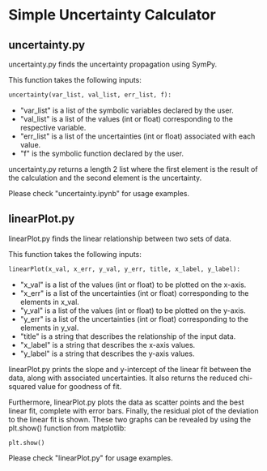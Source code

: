 # Simple Uncertainty Calculator

## uncertainty.py
uncertainty.py finds the uncertainty propagation using SymPy.

This function takes the following inputs:

```python
uncertainty(var_list, val_list, err_list, f):
```

- "var_list" is a list of the symbolic variables declared by the user.
- "val_list" is a list of the values (int or float) corresponding to the respective variable.
- "err_list" is a list of the uncertainties (int or float) associated with each value.
- "f" is the symbolic function declared by the user.

uncertainty.py returns a length 2 list where the first element is the result of the calculation and the second element is the uncertainty.

Please check "uncertainty.ipynb" for usage examples.

## linearPlot.py
linearPlot.py finds the linear relationship between two sets of data.

This function takes the following inputs:

```python
linearPlot(x_val, x_err, y_val, y_err, title, x_label, y_label):
```

- "x_val" is a list of the values (int or float) to be plotted on the x-axis.
- "x_err" is a list of the uncertainties (int or float) corresponding to the elements in x_val.
- "y_val" is a list of the values (int or float) to be plotted on the y-axis.
- "y_err" is a list of the uncertainties (int or float) corresponding to the elements in y_val.
- "title" is a string that describes the relationship of the input data.
- "x_label" is a string that describes the x-axis values.
- "y_label" is a string that describes the y-axis values.

linearPlot.py prints the slope and y-intercept of the linear fit between the data, along with associated uncertainties. It also returns the reduced chi-squared value for goodness of fit.

Furthermore, linearPlot.py plots the data as scatter points and the best linear fit, complete with error bars. Finally, the residual plot of the deviation to the linear fit is shown. These two graphs can be revealed by using the plt.show() function from matplotlib:

```python
plt.show()
```

Please check "linearPlot.py" for usage examples.
